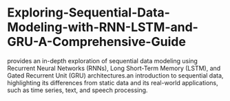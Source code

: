 # Exploring-Sequential-Data-Modeling-with-RNN-LSTM-and-GRU-A-Comprehensive-Guide
provides an in-depth exploration of sequential data modeling using Recurrent Neural Networks (RNNs), Long Short-Term Memory (LSTM), and Gated Recurrent Unit (GRU) architectures.an introduction to sequential data, highlighting its differences from static data and its real-world applications, such as time series, text, and speech processing.
